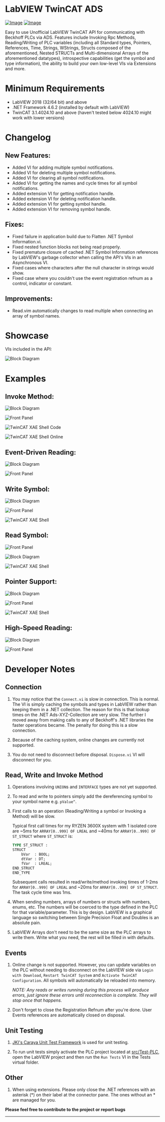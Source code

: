 # LabVIEW TwinCAT ADS

[![Image](https://www.vipm.io/package/fisothemes_lib_labview_twincat_ads/badge.svg?metric=installs)](https://www.vipm.io/package/fisothemes_lib_labview_twincat_ads/) [![Image](https://www.vipm.io/package/fisothemes_lib_labview_twincat_ads/badge.svg?metric=stars)](https://www.vipm.io/package/fisothemes_lib_labview_twincat_ads/)

Easy to use Unofficial LabVIEW TwinCAT API for communicating with Beckhoff PLCs via ADS. Features include Invoking Rpc Methods, Reading/Writing of PLC variables (including all Standard types, Pointers, References, Time, Strings, WStrings, Structs composed of the aforementioned, Nested STRUCTs and Multi-dimensional Arrays of the aforementioned datatypes), introspective capabilities (get the symbol and type information), the ability to build your own low-level VIs via Extensions and more. 


# Minimum Requirements
* LabVIEW 2018 (32/64 bit) and above
* .NET Framework 4.6.2 (installed by default with LabVIEW)
* TwinCAT 3.1.4024.10 and above (haven't tested below 4024.10 might work with lower versions)


# Changelog

New Features:
-------------
+ Added VI for adding multiple symbol notifications.
+ Added VI for deleting multiple symbol notifications.
+ Added VI for clearing all symbol notifications.
+ Added VI for getting the names and cycle times for all symbol notifications.
+ Added extension VI for getting notification handle.
+ Added extension VI for deleting notification handle.
+ Added extension VI for getting symbol handle.
+ Added extension VI for removing symbol handle.

Fixes:
------
+ Fixed failure in application build due to Flatten .NET Symbol Information.vi.
+ Fixed nested function blocks not being read properly.
+ Fixed premature closure of cached .NET Symbol Information references by LabVIEW's garbage collector when calling the API's VIs in an Asynchronous VI.
+ Fixed cases where characters after the null character in strings would show.
+ Fixed case where you couldn't use the event registration refnum as a control, indicator or constant.

Improvements:
-------------
+ Read.vim automatically changes to read multiple when connecting an array of symbol names.

# Showcase
VIs included in the API:

![Block Diagram](./assets/images/showcase.png)

# Examples
Invoke Method:
-

![Block Diagram](./assets/images/invoke%20method.vi-block-diagram.png)

![Front Panel](./assets/images/invoke-method.vi-front-panel.png)

![TwinCAT XAE Shell Code](./assets/images/invoke%20method.vi-tcxaeshell-code.png)

![TwinCAT XAE Shell Online](./assets/images/invoke%20method.vi-tcxaeshell-online.png)

Event-Driven Reading:
-

![Block Diagram](./assets/images/event%20read.vi-block-diagram.png)

![Front Panel](./assets/images/event-read.vi-front-panel.png)

Write Symbol:
-

![Block Diagram](./assets/images/write%20to%20symbol.vi-block-diagram.png)

![Front Panel](./assets/images/write%20to%20symbol.vi-front-panel.png)

![TwinCAT XAE Shell](./assets/images/write%20to%20symbol.vi-tcxaeshell.png)

Read Symbol:
-
![Front Panel](./assets/images/read%20from%20symbol.vi-front-panel.png)

![Block Diagram](./assets/images/read%20from%20symbol.vi-block-diagram.png)

![TwinCAT XAE Shell](./assets/images/write%20from%20symbol.vi-tcxaeshell.png)

Pointer Support:
-
![Block Diagram](./assets/images/pointer.vi-block-diagram.png)

![Front Panel](./assets/images/pointer.vi-front-panel.png)

![TwinCAT XAE Shell](./assets/images/pointer.vi-tcxaeshell.png)

High-Speed Reading:
-
![Block Diagram](./assets/images/high-speed%20reading.vi-block-diagram.png)

![Front Panel](./assets/images/high-speed%20reading.vi-front-panel.png)


# Developer Notes

Connection
----------
1. You may notice that the `Connect.vi` is slow in connection. This is normal.
    The VI is simply caching the symbols and types in LabVIEW rather than keeping them in a .NET collection. The reason for this is that lookup times on the .NET Ads-XYZ-Collection are very slow. The further I moved away from making calls to any of Beckhoff's .NET libraries the faster operations became. The penalty for doing this is a slow connection.

2. Because of the caching system, online changes are currently not supported.

3. You do not need to disconnect before disposal. `Dispose.vi` VI will disconnect for you.

Read, Write and Invoke Method
---------------------------------

1. Operations involving `UNION`s and `INTERFACE` types are not yet supported.

2. To read and write to pointers simply add the dereferencing symbol to your symbol name e.g. `pValue^`.

3. First calls to an operation (Reading/Writing a symbol or Invoking a Method) will be slow.

    Typical first call times for my RYZEN 3600X system with 1 isolated core are ~5ms for `ARRAY[0..999] OF LREAL` and ~40ms for `ARRAY[0..999] OF ST_STRUCT` where `ST_STRUCT` is:
    ```pascal
    TYPE ST_STRUCT :
    STRUCT
        bVar  : BOOL;
        dtVar : DT;
        fVar  : LREAL;
    END_STRUCT
    END_TYPE
    ```
    Subsequent calls resulted in read/write/method invoking times of 1-2ms for `ARRAY[0..999] OF LREAL` and ~20ms for `ARRAY[0..999] OF ST_STRUCT`. The task cycle time was 1ms.

4. When sending numbers, arrays of numbers or structs with numbers, enums, etc. The numbers will be coerced to the type defined in the PLC for that variable/parameter. This is by design. LabVIEW is a graphical language so switching between Single Precision Float and Doubles is an absolute pain.

5. LabVIEW Arrays don't need to be the same size as the PLC arrays to write them. Write what you need, the rest will be filled in with defaults.


Events
------

1. Online change is not supported. However, you can update variables on the PLC without needing to disconnect on the LabVIEW side via `Login with Download`, `Restart TwinCAT System` and `Activate TwinCAT Configuration`. All symbols will automatically be reloaded into memory.

    *NOTE: Any reads or writes running during this process will produce errors, just ignore these errors until reconnection is complete. They will stop once that happens.*

2. Don't forget to close the Registration Refnum after you're done. User Events references are automatically closed on disposal.


Unit Testing
------

1. [JKI's Caraya Unit Test Framework](https://www.vipm.io/package/jki_lib_caraya/) is used for unit testing.

2. To run unit tests simply activate the PLC project located at [src/Test-PLC](./src/Test-PLC/), open the LabVIEW project and then run the `Run Tests` VI in the Tests virtual folder.


Other
------
1. When using extensions. Please only close the .NET references with an asterisk (*) on their label at the connector pane. The ones without an * are managed for you.

**Please feel free to contribute to the project or report bugs**
- - - -
